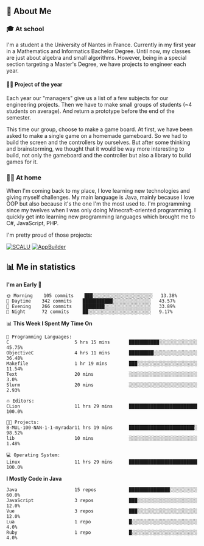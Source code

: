 ## 👀 About Me

### 🎓 At school

I'm a student a the University of Nantes in France. Currently in my first year in a Mathematics and Informatics Bachelor Degree. Until now, my classes are just about algebra and small algorithms. However, being in a special section targeting a Master's Degree, we have projects to engineer each year. 

#### 🔧🔬 Project of the year

Each year our "managers" give us a list of a few subjects for our engineering projects. Then we have to make small groups of students (~4 students on average). And return a prototype before the end of the semester.

This time our group, choose to make a game board. At first, we have been asked to make a single game on a homemade gameboard. So we had to build the screen and the controllers by ourselves. 
But after some thinking and brainstorming, we thought that it would be way more interesting to build, not only the gameboard and the controller but also a library to build games for it.

### 👨‍💻 At home

When I'm coming back to my place, I love learning new technologies and giving myself challenges. My main language is Java, mainly because I love OOP but also because it's the one I'm the most used to. I'm programming since my twelves when I was only doing Minecraft-oriented programming.  I quickly get into learning new programming languages which brought me to C#, JavaScript, PHP. 

I'm pretty proud of those projects:

[![SCALU](https://github-readme-stats.vercel.app/api/pin?username=renardfute&repo=SCALU)](https://github.com/renardfute/scalu)
[![AppBuilder](https://github-readme-stats.vercel.app/api/pin?username=pulsedev2&repo=AppBuilder)](https://github.com/pulsedev2/AppBuilder)

## 📊 Me in statistics
<!--START_SECTION:waka-->
**I'm an Early 🐤** 

```text
🌞 Morning    105 commits    ███░░░░░░░░░░░░░░░░░░░░░░   13.38% 
🌆 Daytime    342 commits    ███████████░░░░░░░░░░░░░░   43.57% 
🌃 Evening    266 commits    ████████░░░░░░░░░░░░░░░░░   33.89% 
🌙 Night      72 commits     ██░░░░░░░░░░░░░░░░░░░░░░░   9.17%

```


📊 **This Week I Spent My Time On** 

```text
💬 Programming Languages: 
C                        5 hrs 15 mins       ███████████░░░░░░░░░░░░░░   45.75% 
ObjectiveC               4 hrs 11 mins       █████████░░░░░░░░░░░░░░░░   36.48% 
Makefile                 1 hr 19 mins        ███░░░░░░░░░░░░░░░░░░░░░░   11.54% 
Text                     20 mins             ░░░░░░░░░░░░░░░░░░░░░░░░░   3.0% 
Slurm                    20 mins             ░░░░░░░░░░░░░░░░░░░░░░░░░   2.93%

🔥 Editors: 
CLion                    11 hrs 29 mins      █████████████████████████   100.0%

🐱‍💻 Projects: 
B-MUL-100-NAN-1-1-myradar11 hrs 19 mins      ████████████████████████░   98.52% 
lib                      10 mins             ░░░░░░░░░░░░░░░░░░░░░░░░░   1.48%

💻 Operating System: 
Linux                    11 hrs 29 mins      █████████████████████████   100.0%

```

**I Mostly Code in Java** 

```text
Java                     15 repos            ███████████████░░░░░░░░░░   60.0% 
JavaScript               3 repos             ███░░░░░░░░░░░░░░░░░░░░░░   12.0% 
Vue                      3 repos             ███░░░░░░░░░░░░░░░░░░░░░░   12.0% 
Lua                      1 repo              █░░░░░░░░░░░░░░░░░░░░░░░░   4.0% 
Ruby                     1 repo              █░░░░░░░░░░░░░░░░░░░░░░░░   4.0%

```



<!--END_SECTION:waka-->
